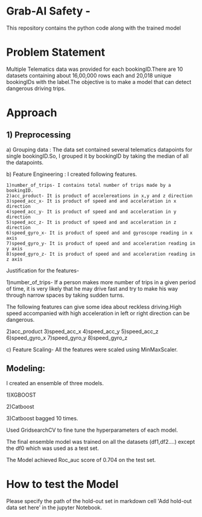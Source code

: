 # Grab-AI Safety -
This repository contains the python code along with the trained model 

# Problem Statement
Multiple Telematics data was provided for each bookingID.There are 10 datasets containing about 16,00,000 rows each and 20,018 unique bookingIDs with the label.The objective is to make a model that can detect dangerous driving trips.

# Approach
## 1) Preprocessing
  a) Grouping data : The data set contained several telematics datapoints for single bookingID.So, I grouped it by bookingID by taking the median of all the datapoints.
  
  b) Feature Engineering : I created following features.
  
    1)number_of_trips- I contains total number of trips made by a bookingID.
    2)acc_product- It is product of accelereations in x,y and z direction
    3)speed_acc_x- It is product of speed and and acceleration in x direction
    4)speed_acc_y- It is product of speed and and acceleration in y direction
    5)speed_acc_z- It is product of speed and and acceleration in z direction
    6)speed_gyro_x- It is product of speed and and gyroscope reading in x axis
    7)speed_gyro_y- It is product of speed and and acceleration reading in y axis
    8)speed_gyro_z- It is product of speed and and acceleration reading in z axis
    
  Justification for the features-
  
   1)number_of_trips- If a person makes more number of trips in a given period of time, it is very likely that he may drive fast and try to make his way through narrow spaces by taking sudden turns.
    
   The following features can give some idea about reckless driving.High speed accompanied with high acceleration in left or right direction can be dangerous.
   
   2)acc_product 
   3)speed_acc_x 
   4)speed_acc_y 
   5)speed_acc_z 
   6)speed_gyro_x 
   7)speed_gyro_y 
   8)speed_gyro_z  
  
 c) Feature Scaling- All the features were scaled using MinMaxScaler.
 
## Modeling: 
I created an ensemble of three models.

1)XGBOOST

2)Catboost

3)Catboost bagged 10 times.

Used GridsearchCV to fine tune the hyperparameters of each model.

The final ensemble model was trained on all the datasets (df1,df2....) except the df0 which was used as  a test set.

The Model achieved Roc_auc score of 0.704 on the test set.

# How to test the Model

Please specify the path of the hold-out set in markdown cell 'Add hold-out data set here' in the jupyter Notebook.
